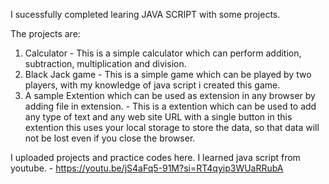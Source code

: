 I sucessfully completed learing JAVA SCRIPT with some projects.

The projects are:
1. Calculator
        - This is a simple calculator which can perform addition, subtraction, multiplication and division.
2. Black Jack game
        - This is a simple game which can be played by two players, with my knowledge of java script i created this game.
3. A sample Extention which can be used as extension in any browser by adding file in extension.
        - This is a extention which can be used to add any type of text and any web site URL with a single button in this extention this uses your local storage to store the data, so that data will not be lost even if you close the browser.

I uploaded projects and practice codes here.
I learned java script from youtube.
    - https://youtu.be/jS4aFq5-91M?si=RT4qyip3WUaRRubA

